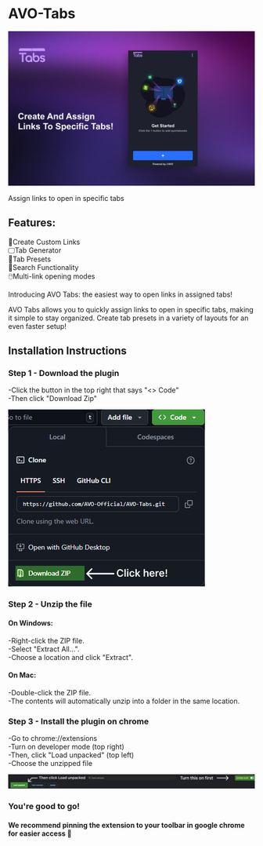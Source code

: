 # AVO-Tabs

![Header Image](images/Header.png)

Assign links to open in specific tabs

## Features:
📝Create Custom Links  
🖵Tab Generator  
📁Tab Presets  
🔎Search Functionality  
🖱️Multi-link opening modes  

Introducing AVO Tabs: the easiest way to open links in assigned tabs!

AVO Tabs allows you to quickly assign links to open in specific tabs, making it simple to stay organized. Create tab presets in a variety of layouts for an even faster setup!


## Installation Instructions

### Step 1 - Download the plugin

-Click the button in the top right that says "<> Code"  
-Then click "Download Zip"

![Step 1](images/step1.png)

### Step 2 - Unzip the file

#### On Windows:
-Right-click the ZIP file.  
-Select "Extract All…".  
-Choose a location and click "Extract".

#### On Mac:
-Double-click the ZIP file.  
-The contents will automatically unzip into a folder in the same location.

### Step 3 - Install the plugin on chrome

-Go to chrome://extensions  
-Turn on developer mode (top right)  
-Then, click "Load unpacked" (top left)  
-Choose the unzipped file

![Step 3](images/step3.png)

### You're good to go!

#### We recommend pinning the extension to your toolbar in google chrome for easier access 📌
